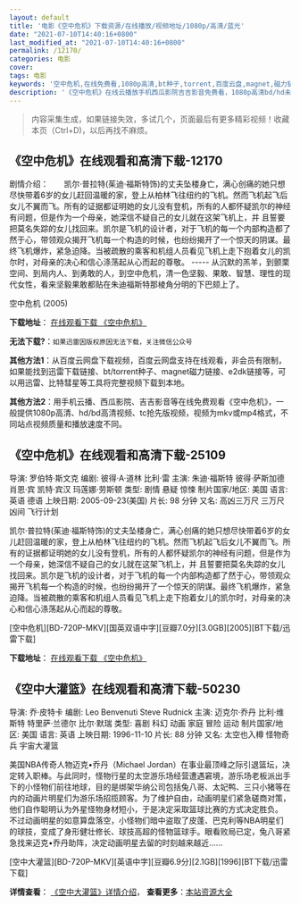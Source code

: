 ```yaml
---
layout: default
title: '电影《空中危机》下载资源/在线播放/视频地址/1080p/高清/蓝光'
date: "2021-07-10T14:40:16+0800"
last_modified_at: "2021-07-10T14:40:16+0800"
permalink: /12170/
categories: 电影
cover:
tags: 电影
keywords: '空中危机,在线免费看,1080p高清,bt种子,torrent,百度云盘,magnet,磁力链,迅雷下载资源'
description: '《空中危机》在线云播放手机西瓜影院吉吉影音免费看，1080p高清bd/hd未删减完整版和tc抢先枪版，mkv/mp4格式，附带bt/torrent种子、magnet/磁力链、百度云盘、网盘资源迅雷下载链接'
---
```


>内容采集生成，如果链接失效，多试几个，页面最后有更多精彩视频！收藏本页（Ctrl+D)，以后再找不麻烦。


## 《空中危机》在线观看和高清下载-12170

剧情介绍：　　凯尔·普拉特(茱迪·福斯特饰)的丈夫坠楼身亡，满心创痛的她只想尽快带着6岁的女儿赶回温暖的家，登上从柏林飞往纽约的飞机。然而飞机起飞后女儿不翼而飞。所有的证据都证明她的女儿没有登机，所有的人都怀疑凯尔的神经有问题，但是作为一个母亲，她深信不疑自己的女儿就在这架飞机上，并 且誓要把莫名失踪的女儿找回来。凯尔是飞机的设计者，对于飞机的每一个内部构造都了然于心，带领观众揭开飞机每一个构造的时候，也纷纷揭开了一个惊天的阴谋。最终飞机爆炸，紧急迫降。当被疏散的乘客和机组人员看见飞机上走下抱着女儿的凯尔时，对母亲的决心和信心涤荡起从心而起的尊敬。  ----- 从沉默的羔羊，到颤栗空间、到局内人、到勇敢的人，到空中危机，清一色坚毅、果敢、智慧、理性的现代女性，看来坚毅果敢都贴在朱迪福斯特那棱角分明的下巴颏上了。


空中危机 (2005)

**下载地址**： [在线观看下载 《空中危机》](https://www.btbtdy.me/btdy/dy7179.html) 


**无法下载?**：`如果迅雷因版权原因无法下载，关注微信公众号 `

**其他方法1**：从百度云网盘下载视频，百度云网盘支持在线观看，非会员有限制，如果能找到迅雷下载链接、bt/torrent种子、magnet磁力链接、e2dk链接等，可以用迅雷、比特彗星等工具将完整视频下载到本地。

**其他方法2**：用手机云播、西瓜影院、吉吉影音等在线免费观看《空中危机》，一般提供1080p高清、hd/bd高清视频、tc抢先版视频，视频为mkv或mp4格式，不同站点视频质量和播放速度不同。


## 《空中危机》在线观看和高清下载-25109

导演: 罗伯特·斯文克 编剧: 彼得·A·道林 比利·雷 主演: 朱迪·福斯特 彼得·萨斯加德 肖恩·宾 凯特·宾汉 玛莲娜·劳斯顿 类型: 剧情 悬疑 惊悚 制片国家/地区: 美国 语言: 英语 德语 上映日期: 2005-09-23(美国) 片长: 98 分钟 又名: 高凶三万尺 三万尺凶间 飞行计划

凯尔·普拉特(茱迪·福斯特饰)的丈夫坠楼身亡，满心创痛的她只想尽快带着6岁的女儿赶回温暖的家，登上从柏林飞往纽约的飞机。然而飞机起飞后女儿不翼而飞。所有的证据都证明她的女儿没有登机，所有的人都怀疑凯尔的神经有问题，但是作为一个母亲，她深信不疑自己的女儿就在这架飞机上，并 且誓要把莫名失踪的女儿找回来。凯尔是飞机的设计者，对于飞机的每一个内部构造都了然于心，带领观众揭开飞机每一个构造的时候，也纷纷揭开了一个惊天的阴谋。最终飞机爆炸，紧急迫降。当被疏散的乘客和机组人员看见飞机上走下抱着女儿的凯尔时，对母亲的决心和信心涤荡起从心而起的尊敬。


[空中危机][BD-720P-MKV][国英双语中字][豆瓣7.0分][3.0GB][2005][BT下载/迅雷下载]

**下载地址**： [在线观看下载 《空中危机》](https://www.btdx8.com/torrent/flightplan_2005.html) 


## 《空中大灌篮》在线观看和高清下载-50230

导演: 乔·皮特卡 编剧: Leo Benvenuti Steve Rudnick 主演: 迈克尔·乔丹 比利·维斯特 特里萨·兰德尔 比尔·默瑞 类型: 喜剧 科幻 动画 家庭 冒险 运动 制片国家/地区: 美国 语言: 英语 上映日期: 1996-11-10 片长: 88 分钟 又名: 太空也入樽 怪物奇兵 宇宙大灌篮

美国NBA传奇人物迈克•乔丹（Michael Jordan）在事业最顶峰之际引退篮坛，决定转入职棒。与此同时，怪物行星的太空游乐场经营遭遇窘境，游乐场老板派出手下的小怪物们前往地球，目的是绑架华纳公司包括兔八哥、太妃鸭、三只小猪等在内的动画片明星们为游乐场招揽顾客。为了维护自由，动画明星们紧急磋商对策，他们自作聪明认为外星怪物身材短小，于是决定采取篮球比赛的方式决定胜负。 不过动画明星的如意算盘落空，小怪物们暗中盗取了皮蓬、巴克利等NBA明星们的球技，变成了身形健壮修长、球技高超的怪物篮球手。眼看败局已定，兔八哥紧急找来迈克•乔丹助阵，决定动画明星去留的时刻越来越近……


[空中大灌篮][BD-720P-MKV][英语中字][豆瓣6.9分][2.1GB][1996][BT下载/迅雷下载]

**详情查看**： [《空中大灌篮》详情介绍](/movie/50230/)， **查看更多**：[本站资源大全](/movie/t/all/)

